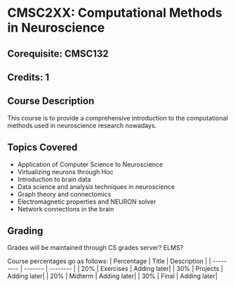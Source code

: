 # CMSC2XX: Computational Methods in Neuroscience
## Corequisite: CMSC132
## Credits: 1
## Course Description 
This course is to provide a comprehensive introduction to the computational methods used in neuroscience research nowadays. 

## Topics Covered
- Application of Computer Science to Neuroscience
- Virtualizing neurons through Hoc 
- Introduction to brain data 
- Data science and analysis techniques in neuroscience
- Graph theory and connectomics
- Electromagnetic properties and NEURON solver 
- Network connections in the brain

## Grading

Grades will be maintained through CS grades server? ELMS?

Course percentages go as follows:
| Percentage | Title 		| Description |
| --------- | ------- | -------- |
| 20%		 | Exercises	| Adding later|
| 30%		 | Projects		| Adding later|
| 20%		 | Midterm		| Adding later|
| 30%	     | Final		| Adding later|